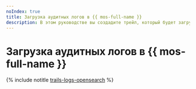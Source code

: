 ```yaml
---
noIndex: true
title: Загрузка аудитных логов в {{ mos-full-name }}
description: В этом руководстве вы создадите трейл, который будет загружать аудитные логи ресурсов {{ yandex-cloud }} в поток данных {{ yds-full-name }} и настроите непрерывную доставку логов в кластер {{ mos-full-name }} с помощью {{ data-transfer-full-name }}.
---
```


# Загрузка аудитных логов в {{ mos-full-name }}

{% include notitle [trails-logs-opensearch](../../_tutorials/security/trails-logs-opensearch.md) %}